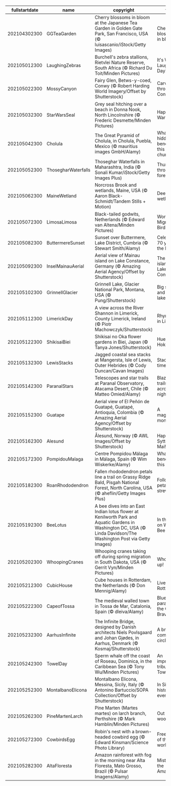 |fullstartdate|name|copyright|title|image|
|--|--|--|--|--|
202104302300|GGTeaGarden|Cherry blossoms in bloom at the Japanese Tea Garden in Golden Gate Park, San Francisco, USA (© luisascanio/iStock/Getty Images)|Cherry blossoms in bloom|![](/en-GB/2021/05/202104302300GGTeaGarden.jpg)|
202105012300|LaughingZebras|Burchell's zebra stallions, Rietvlei Nature Reserve, South Africa (© Richard Du Toit/Minden Pictures)|It's World Laughter Day!|![](/en-GB/2021/05/202105012300LaughingZebras.jpg)|
202105022300|MossyCanyon|Fairy Glen, Betws-y-coed, Conwy (© Robert Harding World Imagery/Offset by Shutterstock)|Carving through Conwy|![](/en-GB/2021/05/202105022300MossyCanyon.jpg)|
202105032300|StarWarsSeal|Grey seal hitching over a beach in Donna Nook, North Lincolnshire (© Frederic Desmette/Minden Pictures)|Happy Star Wars Day!|![](/en-GB/2021/05/202105032300StarWarsSeal.jpg)|
202105042300|Cholula|The Great Pyramid of Cholula, in Cholula, Puebla, Mexico (© mauritius images GmbH/Alamy)|What’s hidden beneath this church?|![](/en-GB/2021/05/202105042300Cholula.jpg)|
202105052300|ThosegharWaterfalls|Thoseghar Waterfalls in Maharashtra, India (© Sonali Kumar/iStock/Getty Images Plus)|Thundering through the forest|![](/en-GB/2021/05/202105052300ThosegharWaterfalls.jpg)|
202105062300|MaineWetland|Norcross Brook and wetlands, Maine, USA (© Aaron Black-Schmidt/Tandem Stills + Motion)|Deep in the wetlands|![](/en-GB/2021/05/202105062300MaineWetland.jpg)|
202105072300|LimosaLimosa|Black-tailed godwits, Netherlands (© Edward van Altena/Minden Pictures)|World Migratory Bird Day|![](/en-GB/2021/05/202105072300LimosaLimosa.jpg)|
202105082300|ButtermereSunset|Sunset over Buttermere, Lake District, Cumbria (© Stewart Smith/Alamy)|Celebrating 70 years of the Lakes|![](/en-GB/2021/05/202105082300ButtermereSunset.jpg)|
202105092300|InselMainauAerial|Aerial view of Mainau island on Lake Constance, Germany (© Amazing Aerial Agency/Offset by Shutterstock)|The flower island of Lake Constance|![](/en-GB/2021/05/202105092300InselMainauAerial.jpg)|
202105102300|GrinnellGlacier|Grinnell Lake, Glacier National Park, Montana, USA (© Pung/Shutterstock)|Big skies and glacial lakes|![](/en-GB/2021/05/202105102300GrinnellGlacier.jpg)|
202105112300|LimerickDay|A view across the River Shannon in Limerick, County Limerick, Ireland (© Piotr Machowczyk/Shutterstock)|Rhyme time in Limerick|![](/en-GB/2021/05/202105112300LimerickDay.jpg)|
202105122300|ShikisaiBiei|Shikisai no Oka flower gardens in Biei, Japan (© Tanya Jones/Shutterstock)|Hues of Hokkaido|![](/en-GB/2021/05/202105122300ShikisaiBiei.jpg)|
202105132300|LewisStacks|Jagged coastal sea stacks at Mangersta, Isle of Lewis, Outer Hebrides (© Cody Duncan/Cavan Images)|Stacks of time|![](/en-GB/2021/05/202105132300LewisStacks.jpg)|
202105142300|ParanalStars|Telescopes and star trails at Paranal Observatory, Atacama Desert, Chile (© Matteo Omied/Alamy)|Blazing trails across the night sky|![](/en-GB/2021/05/202105142300ParanalStars.jpg)|
202105152300|Guatape|Aerial view of El Peñón de Guatapé, Guatapé, Antioquia, Colombia (© Amazing Aerial Agency/Offset by Shutterstock)|A magnificent monolith|![](/en-GB/2021/05/202105152300Guatape.jpg)|
202105162300|Alesund|Ålesund, Norway (© AWL Images/Offset by Shutterstock)|Happy Syttende Mai!|![](/en-GB/2021/05/202105162300Alesund.jpg)|
202105172300|PompidouMalaga|Centre Pompidou Málaga in Málaga, Spain (© Wim Wiskerke/Alamy)|What's beneath this cube?|![](/en-GB/2021/05/202105172300PompidouMalaga.jpg)|
202105182300|RoanRhododendron|Fallen rhododendron petals line a trail on Grassy Ridge Bald, Pisgah National Forest, North Carolina, USA (© aheflin/Getty Images Plus)|Follow the petal-strewn path|![](/en-GB/2021/05/202105182300RoanRhododendron.jpg)|
202105192300|BeeLotus|A bee dives into an East Indian lotus flower at Kenilworth Park and Aquatic Gardens in Washington DC, USA (© Linda Davidson/The Washington Post via Getty Images)|In the pink on World Bee Day|![](/en-GB/2021/05/202105192300BeeLotus.jpg)|
202105202300|WhoopingCranes|Whooping cranes taking off during spring migration in South Dakota, USA (© Gerrit Vyn/Minden Pictures)|Whoopin' it up!|![](/en-GB/2021/05/202105202300WhoopingCranes.jpg)|
202105212300|CubicHouse|Cube houses in Rotterdam, the Netherlands (© Don Mennig/Alamy)|Live from Rotterdam|![](/en-GB/2021/05/202105212300CubicHouse.jpg)|
202105222300|CapeofTossa|The medieval walled town in Tossa de Mar, Catalonia, Spain (© dleiva/Alamy)|Blue paradise on the Costa Brava|![](/en-GB/2021/05/202105222300CapeofTossa.jpg)|
202105232300|AarhusInfinite|The Infinite Bridge, designed by Danish architects Niels Povlsgaard and Johan Gjødes, in Aarhus, Denmark (© Kosmaj/Shutterstock)|A bridge come full circle|![](/en-GB/2021/05/202105232300AarhusInfinite.jpg)|
202105242300|TowelDay|Sperm whale off the coast of Roseau, Dominica, in the Caribbean Sea (© Tony Wu/Minden Pictures)|An improbable tribute for Towel Day|![](/en-GB/2021/05/202105242300TowelDay.jpg)|
202105252300|MontalbanoElicona|Montalbano Elicona, Messina, Sicily, Italy (© Antonino Bartuccio/SOPA Collection/Offset by Shutterstock)|In Sicily, history is everywhere|![](/en-GB/2021/05/202105252300MontalbanoElicona.jpg)|
202105262300|PineMartenLarch|Pine Marten (Martes martes) on larch branch, Perthshire (© Mark Hamblin/Minden Pictures)|Out of the woods?|![](/en-GB/2021/05/202105262300PineMartenLarch.jpg)|
202105272300|CowbirdsEgg|Robin's nest with a brown-headed cowbird egg (© Edward Kinsman/Science Photo Library)|Freeloaders of the bird world|![](/en-GB/2021/05/202105272300CowbirdsEgg.jpg)|
202105282300|AltaFloresta|Amazon rainforest with fog in the morning near Alta Floresta, Mato Grosso, Brazil (© Pulsar Imagens/Alamy)|Mists over the Amazon|![](/en-GB/2021/05/202105282300AltaFloresta.jpg)|
